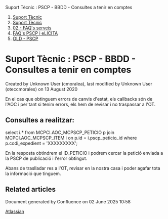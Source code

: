 Suport Tècnic : PSCP - BBDD - Consultes a tenir en comptes  

1.  [Suport Tècnic](index.md)
2.  [Suport Tècnic](13893782.md)
3.  [02 - FAQ's serveis](26313393.md)
4.  [FAQ's PSCP i eLICITA](28705587.md)
5.  [OLD - PSCP](OLD---PSCP_93356826.md)

Suport Tècnic : PSCP - BBDD - Consultes a tenir en comptes
==========================================================

Created by Unknown User (cmoralea), last modified by Unknown User (oteccmorales) on 13 August 2020

En el cas que obtinguem errors de canvis d'estat, els callbacks són de l'AOC i per tant si tenim errors, els hem de revisar i no traspassar a l'OT.

Consultes a realitzar:
----------------------

select i.\* from MCPCI.AOC\_MCPSCP\_PETICIO p
join MCPCI.AOC\_MCPSCP\_ITEM i
on p.id = i.pscp\_peticio\_id
where p.codi\_expedient = 'XXXXXXXXX';

En la resposta obtindrem el ID\_PETICIO i podrem cercar la petició enviada a la PSCP de publicació i l'error obtingut.

Abans de traslladar res a l'OT, revisar en la nostra casa i poder agafar tota la informació que tinguem.

  

Related articles
----------------

  

Document generated by Confluence on 02 June 2025 10:58

[Atlassian](http://www.atlassian.com/)